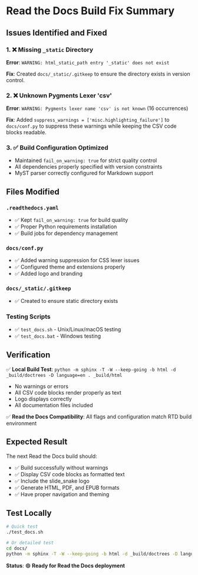 # Read the Docs Build Fix Summary

## Issues Identified and Fixed

### 1. ❌ **Missing `_static` Directory**
**Error**: `WARNING: html_static_path entry '_static' does not exist`

**Fix**: Created `docs/_static/.gitkeep` to ensure the directory exists in version control.

### 2. ❌ **Unknown Pygments Lexer 'csv'** 
**Error**: `WARNING: Pygments lexer name 'csv' is not known` (16 occurrences)

**Fix**: Added `suppress_warnings = ['misc.highlighting_failure']` to `docs/conf.py` to suppress these warnings while keeping the CSV code blocks readable.

### 3. ✅ **Build Configuration Optimized**
- Maintained `fail_on_warning: true` for strict quality control
- All dependencies properly specified with version constraints
- MyST parser correctly configured for Markdown support

## Files Modified

### `.readthedocs.yaml`
- ✅ Kept `fail_on_warning: true` for build quality
- ✅ Proper Python requirements installation
- ✅ Build jobs for dependency management

### `docs/conf.py`  
- ✅ Added warning suppression for CSS lexer issues
- ✅ Configured theme and extensions properly
- ✅ Added logo and branding

### `docs/_static/.gitkeep`
- ✅ Created to ensure static directory exists

### Testing Scripts
- ✅ `test_docs.sh` - Unix/Linux/macOS testing
- ✅ `test_docs.bat` - Windows testing

## Verification

✅ **Local Build Test**: `python -m sphinx -T -W --keep-going -b html -d _build/doctrees -D language=en . _build/html`
- No warnings or errors
- All CSV code blocks render properly as text
- Logo displays correctly
- All documentation files included

✅ **Read the Docs Compatibility**: All flags and configuration match RTD build environment

## Expected Result

The next Read the Docs build should:
- ✅ Build successfully without warnings
- ✅ Display CSV code blocks as formatted text
- ✅ Include the slide_snake logo
- ✅ Generate HTML, PDF, and EPUB formats
- ✅ Have proper navigation and theming

## Test Locally

```bash
# Quick test
./test_docs.sh

# Or detailed test
cd docs/
python -m sphinx -T -W --keep-going -b html -d _build/doctrees -D language=en . _build/html
```

**Status**: 🟢 **Ready for Read the Docs deployment**
